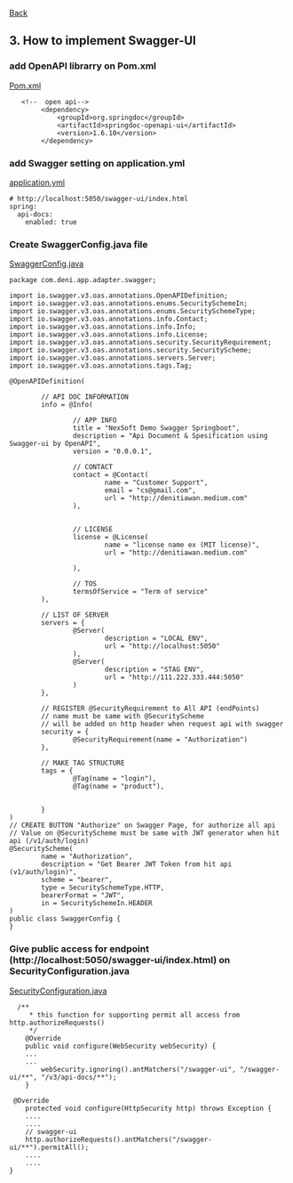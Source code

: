 [Back](https://github.com/denitiawan/research-swagger-springboot-two)

## 3. How to implement Swagger-UI 
###  add OpenAPI librarry on Pom.xml
[Pom.xml](https://github.com/denitiawan/research-swagger-springboot-two/blob/main/backend/pom.xml)
```
   <!--  open api-->
        <dependency>
            <groupId>org.springdoc</groupId>
            <artifactId>springdoc-openapi-ui</artifactId>
            <version>1.6.10</version>
        </dependency>
```
### add Swagger setting on application.yml
[application.yml](https://github.com/denitiawan/research-swagger-springboot-two/blob/main/backend/src/main/resources/application.yml)
```
# http://localhost:5050/swagger-ui/index.html
spring:
  api-docs:
    enabled: true
```

### Create SwaggerConfig.java file
[SwaggerConfig.java](https://github.com/denitiawan/research-swagger-springboot-two/blob/main/backend/src/main/java/com/deni/app/adapter/swagger/SwaggerConfig.java)
```
package com.deni.app.adapter.swagger;

import io.swagger.v3.oas.annotations.OpenAPIDefinition;
import io.swagger.v3.oas.annotations.enums.SecuritySchemeIn;
import io.swagger.v3.oas.annotations.enums.SecuritySchemeType;
import io.swagger.v3.oas.annotations.info.Contact;
import io.swagger.v3.oas.annotations.info.Info;
import io.swagger.v3.oas.annotations.info.License;
import io.swagger.v3.oas.annotations.security.SecurityRequirement;
import io.swagger.v3.oas.annotations.security.SecurityScheme;
import io.swagger.v3.oas.annotations.servers.Server;
import io.swagger.v3.oas.annotations.tags.Tag;

@OpenAPIDefinition(

        // API DOC INFORMATION
        info = @Info(

                // APP INFO
                title = "NexSoft Demo Swagger Springboot",
                description = "Api Document & Spesification using Swagger-ui by OpenAPI",
                version = "0.0.0.1",

                // CONTACT
                contact = @Contact(
                        name = "Customer Support",
                        email = "cs@gmail.com",
                        url = "http://denitiawan.medium.com"
                ),


                // LICENSE
                license = @License(
                        name = "license name ex (MIT license)",
                        url = "http://denitiawan.medium.com"

                ),

                // TOS
                termsOfService = "Term of service"
        ),

        // LIST OF SERVER
        servers = {
                @Server(
                        description = "LOCAL ENV",
                        url = "http://localhost:5050"
                ),
                @Server(
                        description = "STAG ENV",
                        url = "http://111.222.333.444:5050"
                )
        },

        // REGISTER @SecurityRequirement to All API (endPoints)
        // name must be same with @SecurityScheme
        // will be added on http header when request api with swagger
        security = {
                @SecurityRequirement(name = "Authorization")
        },

        // MAKE TAG STRUCTURE
        tags = {
                @Tag(name = "login"),
                @Tag(name = "product"),


        }
)
// CREATE BUTTON "Authorize" on Swagger Page, for authorize all api
// Value on @SecurityScheme must be same with JWT generator when hit api (/v1/auth/login)
@SecurityScheme(
        name = "Authorization",
        description = "Get Bearer JWT Token from hit api (v1/auth/login)",
        scheme = "bearer",
        type = SecuritySchemeType.HTTP,
        bearerFormat = "JWT",
        in = SecuritySchemeIn.HEADER
)
public class SwaggerConfig {
}

```




### Give public access for endpoint (http://localhost:5050/swagger-ui/index.html) on SecurityConfiguration.java 
[SecurityConfiguration.java](https://github.com/denitiawan/research-swagger-springboot-two/blob/main/backend/src/main/java/com/deni/app/security/config/SecurityConfiguration.java)
```
  /**
     * this function for supporting permit all access from http.authorizeRequests()
     */
    @Override
    public void configure(WebSecurity webSecurity) {
	...
	...
        webSecurity.ignoring().antMatchers("/swagger-ui", "/swagger-ui/**", "/v3/api-docs/**");
    }

 @Override
    protected void configure(HttpSecurity http) throws Exception {
	....
	....
	// swagger-ui
	http.authorizeRequests().antMatchers("/swagger-ui/**").permitAll();
	....	
	....
}
```


